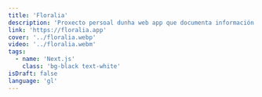 ```yaml
---
title: 'Floralia'
description: 'Proxecto persoal dunha web app que documenta información sobre plantas de horta e xardín. En constante desenvolvemento e crecemento.'
link: 'https://floralia.app'
cover: '../floralia.webp'
video: '../floralia.webm'
tags:
  - name: 'Next.js'
    class: 'bg-black text-white'
isDraft: false
language: 'gl'
---
```

